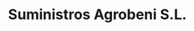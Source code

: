 ---
title: "Suministros Agrobeni S.L."
url: /benifaio/suministros-agrobeni-s-l/
shop: Eisenwaren
---